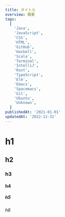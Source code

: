 ```yaml
---
title: タイトル
overview: 概要
tags:
  [
    'Java',
    'JavaScript',
    'CSS',
    'HTML',
    'GitHub',
    'Haskell',
    'Scala',
    'Terminal',
    'IntelliJ',
    'Rust',
    'TypeScript',
    'Elm',
    'Emacs',
    'Spacemacs',
    'Git',
    'Ubuntu',
    'Unknown',
  ]
publishedAt: '2021-01-01'
updatedAt: '2022-12-31'
---
```


# h1

## h2

### h3

#### h4

##### h5

###### h6
